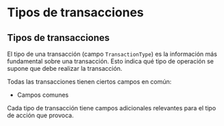 # Tipos de transacciones

## Tipos de transacciones

El tipo de una transacción (campo `TransactionType`) es la información más fundamental sobre una transacción. Esto indica qué tipo de operación se supone que debe realizar la transacción.

Todas las transacciones tienen ciertos campos en común:

* Campos comunes

Cada tipo de transacción tiene campos adicionales relevantes para el tipo de acción que provoca.
